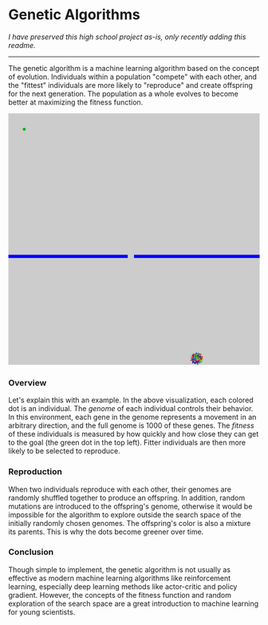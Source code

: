 # Genetic Algorithms

*I have preserved this high school project as-is, only recently adding this readme.*

---

The genetic algorithm is a machine learning algorithm based on the concept of evolution. Individuals within a population 
"compete" with each other, and the "fittest" individuals are more likely to "reproduce" and create offspring for the next generation.
The population as a whole evolves to become better at maximizing the fitness function.

<img src="../media/genetic_algorithm_dots.gif" width="600">

### Overview

Let's explain this with an example. In the above visualization, each colored dot is an individual. The
*genome* of each individual controls their behavior. In this environment, each gene in the genome represents a movement
in an arbitrary direction, and the full genome is 1000 of these genes. The *fitness* of these individuals is measured by
how quickly and how close they can get to the goal (the green dot in the top left). Fitter individuals are then more likely
to be selected to reproduce.

### Reproduction

When two individuals reproduce with each other, their genomes are randomly shuffled together to produce an offspring.
In addition, random mutations are introduced to the offspring's genome, otherwise it would be impossible for the algorithm
to explore outside the search space of the initially randomly chosen genomes. The offspring's color is also a mixture its parents.
This is why the dots become greener over time.

### Conclusion

Though simple to implement, the genetic algorithm is not usually as effective as modern machine learning algorithms
like reinforcement learning, especially deep learning methods like actor-critic and policy gradient. However, the concepts
of the fitness function and random exploration of the search space are a great introduction to machine learning for young scientists.
